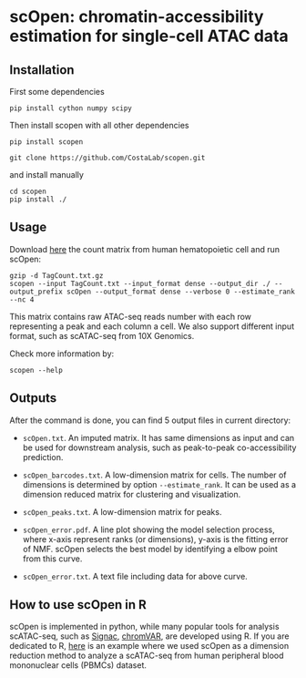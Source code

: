 # scOpen: chromatin-accessibility estimation for single-cell ATAC data

## Installation
First some dependencies
```commandline
pip install cython numpy scipy
```

Then install scopen with all other dependencies
```commandline
pip install scopen
```

```commandline
git clone https://github.com/CostaLab/scopen.git
```

and install manually
```commandline
cd scopen
pip install ./
```

## Usage
Download [here](https://www.dropbox.com/s/pp45n1pcbldeqlq/TagCount.txt.gz?dl=0) the count matrix from human hematopoietic cell and run scOpen:
```commandline
gzip -d TagCount.txt.gz
scopen --input TagCount.txt --input_format dense --output_dir ./ --output_prefix scOpen --output_format dense --verbose 0 --estimate_rank --nc 4
```
This matrix contains raw ATAC-seq reads number with each row representing a peak and each column a cell. 
We also support different input format, such as scATAC-seq from 10X Genomics.

Check more information by:
```commandline
scopen --help
```

## Outputs
After the command is done, you can find 5 output files in current directory:
* `scOpen.txt`. An imputed matrix. It has same dimensions as input and can be 
used for downstream analysis, such as peak-to-peak co-accessibility prediction.

* `scOpen_barcodes.txt`. A low-dimension matrix for cells. The number of dimensions is determined by option `--estimate_rank`. 
It can be used as a dimension reduced  matrix for clustering and visualization.

* `scOpen_peaks.txt`. A low-dimension matrix for peaks.

* `scOpen_error.pdf`. A line plot showing the model selection process, where x-axis represent ranks (or dimensions), 
y-axis is the fitting error of NMF. scOpen selects the best model by identifying a elbow point from this curve.

* `scOpen_error.txt`. A text file including data for above curve.

## How to use scOpen in R
scOpen is implemented in python, while many popular tools for analysis scATAC-seq, such as 
[Signac](https://satijalab.org/signac/), [chromVAR](https://github.com/GreenleafLab/chromVAR), are developed using R.
If you are dedicated to R, [here](https://github.com/CostaLab/scopen/blob/master/vignettes/signac_pbmc.Rmd) is 
an example where we used scOpen as a dimension reduction method to analyze a scATAC-seq from human
peripheral blood mononuclear cells (PBMCs) dataset.
